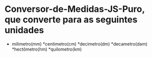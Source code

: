 # Conversor-de-Medidas-JS-Puro, que converte para as seguintes unidades
* milimetro(mm)
*centimetro(cm)
*decimetro(dm)
*decametro(dam)
*hectômetro(hm)
*quilometro(km)
